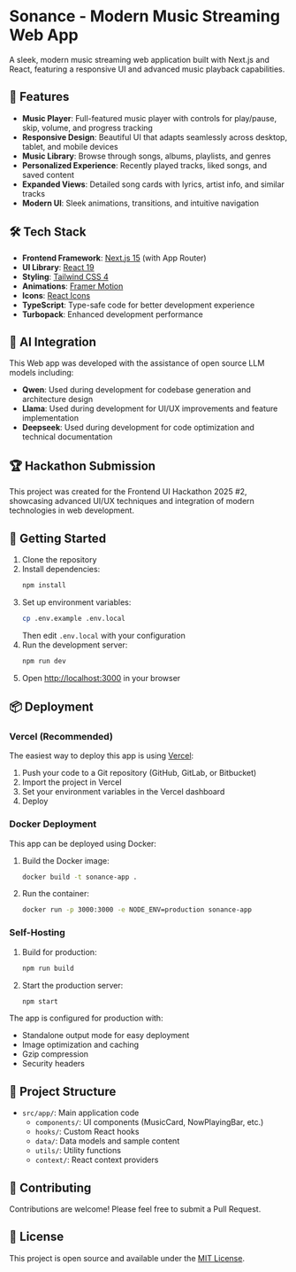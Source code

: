# Sonance - Modern Music Streaming Web App

A sleek, modern music streaming web application built with Next.js and React, featuring a responsive UI and advanced music playback capabilities.

## 🎵 Features

- **Music Player**: Full-featured music player with controls for play/pause, skip, volume, and progress tracking
- **Responsive Design**: Beautiful UI that adapts seamlessly across desktop, tablet, and mobile devices
- **Music Library**: Browse through songs, albums, playlists, and genres
- **Personalized Experience**: Recently played tracks, liked songs, and saved content
- **Expanded Views**: Detailed song cards with lyrics, artist info, and similar tracks
- **Modern UI**: Sleek animations, transitions, and intuitive navigation

## 🛠️ Tech Stack

- **Frontend Framework**: [Next.js 15](https://nextjs.org/) (with App Router)
- **UI Library**: [React 19](https://react.dev/)
- **Styling**: [Tailwind CSS 4](https://tailwindcss.com/)
- **Animations**: [Framer Motion](https://www.framer.com/motion/)
- **Icons**: [React Icons](https://react-icons.github.io/react-icons/)
- **TypeScript**: Type-safe code for better development experience
- **Turbopack**: Enhanced development performance

## 🤖 AI Integration

This Web app was developed with the assistance of open source LLM models including:

- **Qwen**: Used during development for codebase generation and architecture design
- **Llama**: Used during development for UI/UX improvements and feature implementation
- **Deepseek**: Used during development for code optimization and technical documentation

## 🏆 Hackathon Submission

This project was created for the Frontend UI Hackathon 2025 #2, showcasing advanced UI/UX techniques and integration of modern technologies in web development.

## 🚀 Getting Started

1. Clone the repository
2. Install dependencies:
   ```bash
   npm install
   ```
3. Set up environment variables:
   ```bash
   cp .env.example .env.local
   ```
   Then edit `.env.local` with your configuration
4. Run the development server:
   ```bash
   npm run dev
   ```
5. Open [http://localhost:3000](http://localhost:3000) in your browser

## 📦 Deployment

### Vercel (Recommended)

The easiest way to deploy this app is using [Vercel](https://vercel.com/):

1. Push your code to a Git repository (GitHub, GitLab, or Bitbucket)
2. Import the project in Vercel
3. Set your environment variables in the Vercel dashboard
4. Deploy

### Docker Deployment

This app can be deployed using Docker:

1. Build the Docker image:
   ```bash
   docker build -t sonance-app .
   ```
2. Run the container:
   ```bash
   docker run -p 3000:3000 -e NODE_ENV=production sonance-app
   ```

### Self-Hosting

1. Build for production:
   ```bash
   npm run build
   ```
2. Start the production server:
   ```bash
   npm start
   ```

The app is configured for production with:

- Standalone output mode for easy deployment
- Image optimization and caching
- Gzip compression
- Security headers

## 🧩 Project Structure

- `src/app/`: Main application code
  - `components/`: UI components (MusicCard, NowPlayingBar, etc.)
  - `hooks/`: Custom React hooks
  - `data/`: Data models and sample content
  - `utils/`: Utility functions
  - `context/`: React context providers

## 🤝 Contributing

Contributions are welcome! Please feel free to submit a Pull Request.

## 📄 License

This project is open source and available under the [MIT License](LICENSE).
